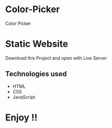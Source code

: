 # Color-Picker
Color Picker

# Static Website
Download this Project and open with Live Server

## Technologies used

* HTML
* CSS
* JavaScript

# Enjoy !!

